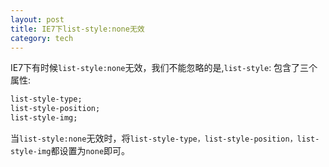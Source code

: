 ```yaml
---
layout: post
title: IE7下list-style:none无效
category: tech
---
```

IE7下有时候`list-style:none`无效，我们不能忽略的是,`list-style`: 包含了三个属性:
```css
list-style-type;
list-style-position;
list-style-img;
```
当`list-style:none`无效时，将`list-style-type，list-style-position，list-style-img`都设置为`none`即可。
